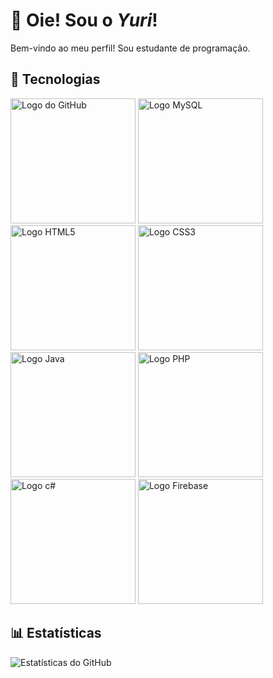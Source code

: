 # 👋 Oie! Sou o *Yuri*!

Bem-vindo ao meu perfil! Sou estudante de programação.

## 🚀 Tecnologias
<div style="display: inline-block;">
<!--source dos icones: https://devicon.dev/-->
<img src="https://cdn.jsdelivr.net/gh/devicons/devicon@latest/icons/github/github-original.svg" alt="Logo do GitHub" width="200" height="200"/>
<img src="https://cdn.jsdelivr.net/gh/devicons/devicon@latest/icons/mysql/mysql-original-wordmark.svg" alt="Logo MySQL" width="200" height="200" />
<img src="https://cdn.jsdelivr.net/gh/devicons/devicon@latest/icons/html5/html5-original.svg" alt="Logo HTML5" width="200" height="200" />
<img src="https://cdn.jsdelivr.net/gh/devicons/devicon@latest/icons/css3/css3-original.svg" alt="Logo CSS3" width="200" height="200" />
<img src="https://cdn.jsdelivr.net/gh/devicons/devicon@latest/icons/java/java-original.svg" alt="Logo Java" width="200" height="200" />
<img src="https://cdn.jsdelivr.net/gh/devicons/devicon@latest/icons/php/php-original.svg" alt="Logo PHP" width="200" height="200" />
<img src="https://cdn.jsdelivr.net/gh/devicons/devicon@latest/icons/csharp/csharp-plain.svg" alt="Logo c#" width="200" height="200" />
<img src="https://cdn.jsdelivr.net/gh/devicons/devicon@latest/icons/firebase/firebase-original.svg" alt="Logo Firebase" width="200" height="200" />



</div>


## 📊 Estatísticas

![Estatísticas do GitHub](https://github-readme-stats.vercel.app/api?username=Yuri140&show_icons=true&theme=dracula)
